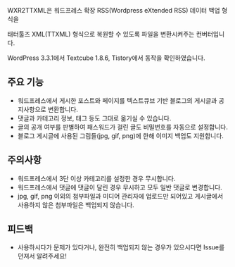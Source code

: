 WXR2TTXML은 워드프레스 확장 RSS(Wordpress eXtended RSS) 데이터 백업 형식을

태터툴즈 XML(TTXML) 형식으로 복원할 수 있도록 파일을 변환시켜주는 컨버터입니다.

WordPress 3.3.1에서 Textcube 1.8.6, Tistory에서 동작을 확인하였습니다.

## 주요 기능
 * 워드프레스에서 게시한 포스트와 페이지를 텍스트큐브 기반 블로그의 게시글과 공지사항으로 변환합니다.
 * 댓글과 카테고리 정보, 태그 등도 그대로 옮기실 수 있습니다.
 * 글의 공개 여부를 판별하여 패스워드가 걸린 글도 비밀번호를 자동으로 설정합니다.
 * 블로그 게시글에 사용된 그림들(jpg, gif, png)에 한해 이미지 백업도 지원합니다.

## 주의사항
 * 워드프레스에서 3단 이상 카테고리를 설정한 경우 무시합니다.
 * 워드프레스에서 댓글에 댓글이 달린 경우 무시하고 모두 일반 댓글로 변경합니다.
 * jpg, gif, png 이외의 첨부파일과 미디어 관리자에 업로드만 되어있고 게시글에서 사용하지 않은 첨부파일은 백업되지 않습니다.

## 피드백
 * 사용하시다가 문제가 있다거나, 완전히 백업되지 않는 경우가 있으시다면 Issue를 던져서 알려주세요!